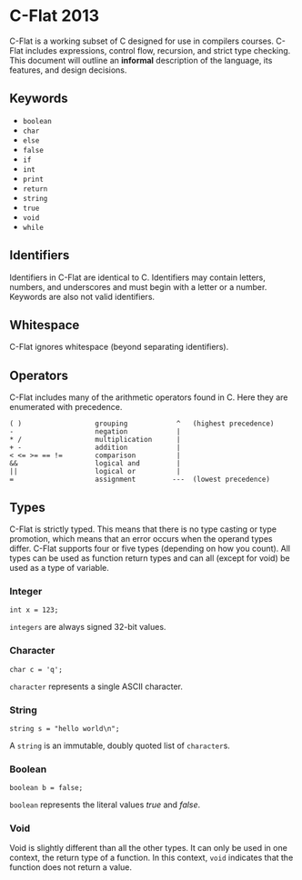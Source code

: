 # C-Flat 2013

C-Flat is a working subset of C designed for use in compilers courses. C-Flat includes expressions, control flow, recursion, and strict type checking. This document will outline an **informal** description of the language, its features, and design decisions.

## Keywords

 - `boolean`
 - `char`
 - `else`
 - `false`
 - `if`
 - `int`
 - `print`
 - `return`
 - `string`
 - `true`
 - `void`
 - `while`

## Identifiers

Identifiers in C-Flat are identical to C. Identifiers may contain letters, numbers, and underscores and must begin with a letter or a number. Keywords are also not valid identifiers.

## Whitespace

C-Flat ignores whitespace (beyond separating identifiers).

## Operators

C-Flat includes many of the arithmetic operators found in C. Here they are enumerated with precedence.

    ( )                  grouping            ^   (highest precedence)
    -                    negation            |
    * /                  multiplication      |
    + -                  addition            |
    < <= >= == !=        comparison          |
    &&                   logical and         |
    ||                   logical or          |
    =                    assignment         ---  (lowest precedence)

## Types

C-Flat is strictly typed. This means that there is no type casting or type promotion, which means that an error occurs when the operand types differ. C-Flat supports four or five types (depending on how you count). All types can be used as function return types and can all (except for void) be used as a type of variable.

### Integer

    int x = 123;

`integers` are always signed 32-bit values.

### Character

    char c = 'q';

`character` represents a single ASCII character.

### String

    string s = "hello world\n";

A `string` is an immutable, doubly quoted list of `character`s.

### Boolean
    boolean b = false;

`boolean` represents the literal values *true* and *false*.

### Void

Void is slightly different than all the other types. It can only be used in one context, the return type of a function. In this context, `void` indicates that the function does not return a value.



